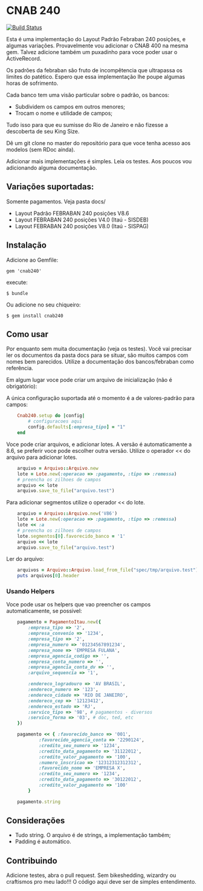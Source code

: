 # CNAB 240

[![Build Status](https://secure.travis-ci.org/eduardordm/cnab240.png)](http://travis-ci.org/eduardordm/cnab240)

Esta é uma implementação do Layout Padrão Febraban 240 posições, e algumas variações. Provavelmente vou adicionar o CNAB 400 na mesma gem. Talvez adicione também um puxadinho para voce poder usar o ActiveRecord.


Os padrões da febraban são fruto de incompêtencia que ultrapassa os limites do patético. Espero que essa implementação lhe poupe algumas horas de sofrimento. 

Cada banco tem uma visão particular sobre o padrão, os bancos:

- Subdividem os campos em outros menores;
- Trocam o nome e utilidade de campos;

Tudo isso para que eu sumisse do Rio de Janeiro e não fizesse a descoberta de seu King Size.

Dê um git clone no master do repositório para que voce tenha acesso aos modelos (sem RDoc ainda).


Adicionar mais implementações é simples. Leia os testes. Aos poucos vou adicionando alguma documentação.


## Variações suportadas:

Somente pagamentos. Veja pasta docs/ 

- Layout Padrão FEBRABAN 240 posições V8.6 
- Layout FEBRABAN 240 posições V4.0 (Itaú - SISDEB)
- Layout FEBRABAN 240 posições V8.0 (Itaú - SISPAG)


## Instalação

Adicione ao Gemfile:

    gem 'cnab240'

execute:

    $ bundle

Ou adicione no seu chiqueiro:

    $ gem install cnab240

## Como usar

Por enquanto sem muita documentação (veja os testes). Você vai precisar ler os documentos da pasta docs para se situar, são muitos campos com nomes bem parecidos. Utilize a documentação dos bancos/febraban como referência.


Em algum lugar voce pode criar um arquivo de inicialização (não é obrigatório):

A única configuração suportada até o momento é a de valores-padrão para campos:

```ruby
	Cnab240.setup do |config|
		# configuracoes aqui
		config.defaults[:empresa_tipo] = "1"
	end
```

Voce pode criar arquivos, e adicionar lotes. A versão é automaticamente a 8.6, se preferir voce pode escolher outra versão. Utilize o operador << do arquivo para adicionar lotes.

```ruby
	arquivo = Arquivo::Arquivo.new
	lote = Lote.new(:operacao => :pagamento, :tipo => :remessa)
	# preencha os zilhoes de campos
	arquivo << lote
	arquivo.save_to_file("arquivo.test")
```
Para adicionar segmentos utilize o operador << do lote.

```ruby
	arquivo = Arquivo::Arquivo.new('V86')
	lote = Lote.new(:operacao => :pagamento, :tipo => :remessa)
	lote << :a
	# preencha os zilhoes de campos
	lote.segmentos[0].favorecido_banco = '1'
	arquivo << lote
	arquivo.save_to_file("arquivo.test")
```

Ler do arquivo:

```ruby
	arquivos = Arquivo::Arquivo.load_from_file("spec/tmp/arquivo.test") # array de objetos Arquivo
	puts arquivos[0].header
```

### Usando Helpers

Voce pode usar os helpers que vao preencher os campos automaticamente, se possivel:

```ruby
	pagamento = PagamentoItau.new({ 
		:empresa_tipo => '2',
		:empresa_convenio => '1234',
		:empresa_tipo => '2',
		:empresa_numero => '01234567891234',
		:empresa_nome => 'EMPRESA FULANA',
		:empresa_agencia_codigo => '',
		:empresa_conta_numero => '',
		:empresa_agencia_conta_dv => '',
		:arquivo_sequencia => '1',

		:endereco_logradouro => 'AV BRASIL',
		:endereco_numero => '123',
		:endereco_cidade => 'RIO DE JANEIRO',
		:endereco_cep => '12123412',
		:endereco_estado => 'RJ',
		:servico_tipo => '98', # pagamentos - diversos
		:servico_forma => '03', # doc, ted, etc
	})

	pagamento << { :favorecido_banco => '001',
			:favorecido_agencia_conta => '2290124',
			:credito_seu_numero => '1234',
			:credito_data_pagamento => '31122012',
			:credito_valor_pagamento => '100',
			:numero_inscricao => '12312312312312',
			:favorecido_nome => 'EMPRESA X', 
			:credito_seu_numero => '1234',
			:credito_data_pagamento => '30122012',
			:credito_valor_pagamento => '100'
		}

	pagamento.string
```
		
## Considerações

- Tudo string. O arquivo é de strings, a implementação também;
- Padding é automático.

## Contribuindo

Adicione testes, abra o pull request. Sem bikeshedding, wizardry ou craftismos pro meu lado!!! O código aqui deve ser de simples entendimento. 

